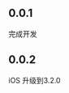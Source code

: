 <!--
 * @Description: 
 * @Author: wuxing
 * @Date: 2019-09-07 18:52:50
 * @LastEditors: wuxing
 * @LastEditTime: 2019-09-07 18:52:50
 -->
## 0.0.1
完成开发

## 0.0.2
iOS 升级到3.2.0